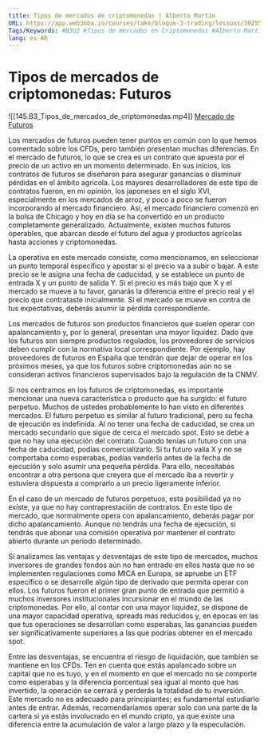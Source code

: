 ```yaml
---
title: Tipos de mercados de criptomonedas | Alberto Martín
URL: https://app.web3mba.io/courses/take/bloque-3-trading/lessons/39255394-2-3-tipos-de-mercados-de-criptomonedas-alberto-martin
Tags/Keywords: #B3U2 #Tipos de mercados en Criptomonedas #Alberto Martín #futuros #mercado futuros
lang: es-AR
---
```

# Tipos de mercados de criptomonedas: Futuros
![[145.B3_Tipos_de_mercados_de_criptomonedas.mp4]]
[Mercado de Futuros](https://app.web3mba.io?wvideo=zdt0oj8ui5)

Los mercados de futuros pueden tener puntos en común con lo que hemos comentado sobre los CFDs, pero también presentan muchas diferencias. En el mercado de futuros, lo que se crea es un contrato que apuesta por el precio de un activo en un momento determinado. En sus inicios, los contratos de futuros se diseñaron para asegurar ganancias o disminuir pérdidas en el ámbito agrícola. Los mayores desarrolladores de este tipo de contratos fueron, en mi opinión, los japoneses en el siglo XVI, especialmente en los mercados de arroz, y poco a poco se fueron incorporando al mercado financiero. Así, el mercado financiero comenzó en la bolsa de Chicago y hoy en día se ha convertido en un producto completamente generalizado. Actualmente, existen muchos futuros operables, que abarcan desde el futuro del agua y productos agrícolas hasta acciones y criptomonedas.

La operativa en este mercado consiste, como mencionamos, en seleccionar un punto temporal específico y apostar si el precio va a subir o bajar. A este precio se le asigna una fecha de caducidad, y se establece un punto de entrada X y un punto de salida Y. Si el precio es más bajo que X y el mercado se mueve a tu favor, ganarás la diferencia entre el precio real y el precio que contrataste inicialmente. Si el mercado se mueve en contra de tus expectativas, deberás asumir la pérdida correspondiente.

Los mercados de futuros son productos financieros que suelen operar con apalancamiento y, por lo general, presentan una mayor liquidez. Dado que los futuros son siempre productos regulados, los proveedores de servicios deben cumplir con la normativa local correspondiente. Por ejemplo, hay proveedores de futuros en España que tendrán que dejar de operar en los próximos meses, ya que los futuros sobre criptomonedas aún no se consideran activos financieros supervisados bajo la regulación de la CNMV.

Si nos centramos en los futuros de criptomonedas, es importante mencionar una nueva característica o producto que ha surgido: el futuro perpetuo. Muchos de ustedes probablemente lo han visto en diferentes mercados. El futuro perpetuo es similar al futuro tradicional, pero su fecha de ejecución es indefinida. Al no tener una fecha de caducidad, se crea un mercado secundario que sigue de cerca el mercado spot. Esto se debe a que no hay una ejecución del contrato. Cuando tenías un futuro con una fecha de caducidad, podías comercializarlo. Si tu futuro valía X y no se comportaba como esperabas, podías venderlo antes de la fecha de ejecución y solo asumir una pequeña pérdida. Para ello, necesitabas encontrar a otra persona que creyera que el mercado iba a revertir y estuviera dispuesta a comprarlo a un precio ligeramente inferior.

En el caso de un mercado de futuros perpetuos, esta posibilidad ya no existe, ya que no hay contraprestación de contratos. En este tipo de mercado, que normalmente opera con apalancamiento, deberás pagar por dicho apalancamiento. Aunque no tendrás una fecha de ejecución, sí tendrás que abonar una comisión operativa por mantener el contrato abierto durante un período determinado.

Si analizamos las ventajas y desventajas de este tipo de mercados, muchos inversores de grandes fondos aún no han entrado en ellos hasta que no se implementen regulaciones como MICA en Europa, se apruebe un ETF específico o se desarrolle algún tipo de derivado que permita operar con ellos. Los futuros fueron el primer gran punto de entrada que permitió a muchos inversores institucionales incursionar en el mundo de las criptomonedas. Por ello, al contar con una mayor liquidez, se dispone de una mayor capacidad operativa, spreads más reducidos y, en épocas en las que tus operaciones se desarrollan como esperabas, las ganancias pueden ser significativamente superiores a las que podrías obtener en el mercado spot.

Entre las desventajas, se encuentra el riesgo de liquidación, que también se mantiene en los CFDs. Ten en cuenta que estás apalancado sobre un capital que no es tuyo, y en el momento en que el mercado no se comporte como esperabas y la diferencia porcentual sea igual al monto que has invertido, la operación se cerrará y perderás la totalidad de tu inversión. Este mercado no es adecuado para principiantes; es fundamental estudiarlo antes de entrar. Además, recomendaríamos operar solo con una parte de la cartera si ya estás involucrado en el mundo cripto, ya que existe una diferencia entre la acumulación de valor a largo plazo y la especulación.